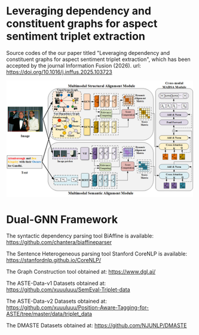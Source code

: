 # Leveraging dependency and constituent graphs for aspect sentiment triplet extraction
Source codes of the our paper titled "Leveraging dependency and constituent graphs for aspect sentiment triplet
extraction", which has been accepted by the journal Information Fusion (2026).  url: https://doi.org/10.1016/j.inffus.2025.103723

<img src="https://github.com/ZouWang-spider/VLHA/blob/main/VLHA/VLHApng.png" alt="Dual-GNN Model" width="500"/>

# Dual-GNN Framework

The syntactic dependency parsing tool BiAffine is available: https://github.com/chantera/biaffineparser

The Sentence Heterogeneous parsing tool Stanford CoreNLP is available: https://stanfordnlp.github.io/CoreNLP/

The Graph Construction tool obtained at: https://www.dgl.ai/


The ASTE-Data-v1 Datasets obtained at: https://github.com/xuuuluuu/SemEval-Triplet-data

The ASTE-Data-v2 Datasets obtained at: https://github.com/xuuuluuu/Position-Aware-Tagging-for-ASTE/tree/master/data/triplet_data

The DMASTE Datasets obtained at: https://github.com/NJUNLP/DMASTE

